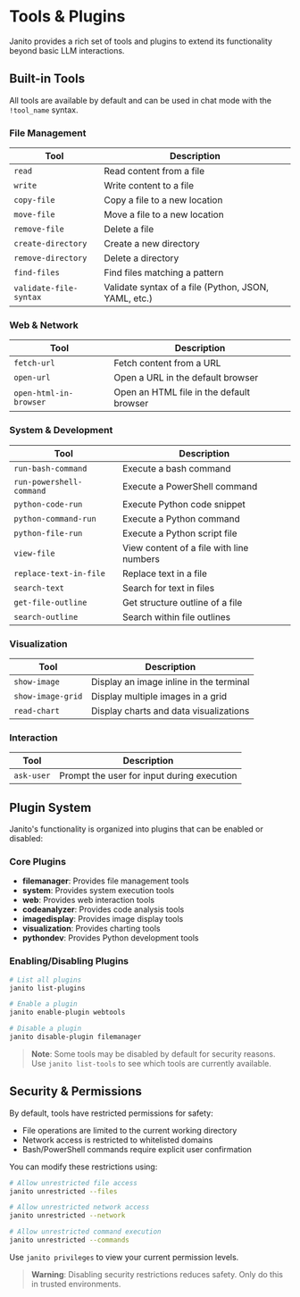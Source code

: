 # Tools & Plugins

Janito provides a rich set of tools and plugins to extend its functionality beyond basic LLM interactions.

## Built-in Tools

All tools are available by default and can be used in chat mode with the `!tool_name` syntax.

### File Management

| Tool | Description |
|------|-------------|
| `read` | Read content from a file |
| `write` | Write content to a file |
| `copy-file` | Copy a file to a new location |
| `move-file` | Move a file to a new location |
| `remove-file` | Delete a file |
| `create-directory` | Create a new directory |
| `remove-directory` | Delete a directory |
| `find-files` | Find files matching a pattern |
| `validate-file-syntax` | Validate syntax of a file (Python, JSON, YAML, etc.) |

### Web & Network

| Tool | Description |
|------|-------------|
| `fetch-url` | Fetch content from a URL |
| `open-url` | Open a URL in the default browser |
| `open-html-in-browser` | Open an HTML file in the default browser |

### System & Development

| Tool | Description |
|------|-------------|
| `run-bash-command` | Execute a bash command |
| `run-powershell-command` | Execute a PowerShell command |
| `python-code-run` | Execute Python code snippet |
| `python-command-run` | Execute a Python command |
| `python-file-run` | Execute a Python script file |
| `view-file` | View content of a file with line numbers |
| `replace-text-in-file` | Replace text in a file |
| `search-text` | Search for text in files |
| `get-file-outline` | Get structure outline of a file |
| `search-outline` | Search within file outlines |

### Visualization

| Tool | Description |
|------|-------------|
| `show-image` | Display an image inline in the terminal |
| `show-image-grid` | Display multiple images in a grid |
| `read-chart` | Display charts and data visualizations |

### Interaction

| Tool | Description |
|------|-------------|
| `ask-user` | Prompt the user for input during execution |

## Plugin System

Janito's functionality is organized into plugins that can be enabled or disabled:

### Core Plugins

- **filemanager**: Provides file management tools
- **system**: Provides system execution tools
- **web**: Provides web interaction tools
- **codeanalyzer**: Provides code analysis tools
- **imagedisplay**: Provides image display tools
- **visualization**: Provides charting tools
- **pythondev**: Provides Python development tools

### Enabling/Disabling Plugins

```bash
# List all plugins
janito list-plugins

# Enable a plugin
janito enable-plugin webtools

# Disable a plugin
janito disable-plugin filemanager
```

> **Note**: Some tools may be disabled by default for security reasons. Use `janito list-tools` to see which tools are currently available.

## Security & Permissions

By default, tools have restricted permissions for safety:

- File operations are limited to the current working directory
- Network access is restricted to whitelisted domains
- Bash/PowerShell commands require explicit user confirmation

You can modify these restrictions using:

```bash
# Allow unrestricted file access
janito unrestricted --files

# Allow unrestricted network access
janito unrestricted --network

# Allow unrestricted command execution
janito unrestricted --commands
```

Use `janito privileges` to view your current permission levels.

> **Warning**: Disabling security restrictions reduces safety. Only do this in trusted environments.